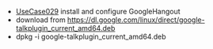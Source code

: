  * [UseCase029](UseCase029.md) install and configure GoogleHangout
  * download from https://dl.google.com/linux/direct/google-talkplugin_current_amd64.deb
  * dpkg -i google-talkplugin_current_amd64.deb
